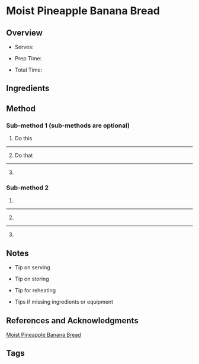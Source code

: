 # Moist Pineapple Banana Bread

## Overview

- Serves:

- Prep Time:

- Total Time:

## Ingredients



## Method

### Sub-method 1 (sub-methods are optional)

1. Do this
---
2. Do that
---
3.

### Sub-method 2

1.
---
2.
---
3.

## Notes

- Tip on serving

- Tip on storing

- Tip for reheating

- Tips if missing ingredients or equipment

## References and Acknowledgments

[Moist Pineapple Banana Bread](http://www.jamhands.net/2013/09/moist-pineapple-banana-bread.html)

## Tags


